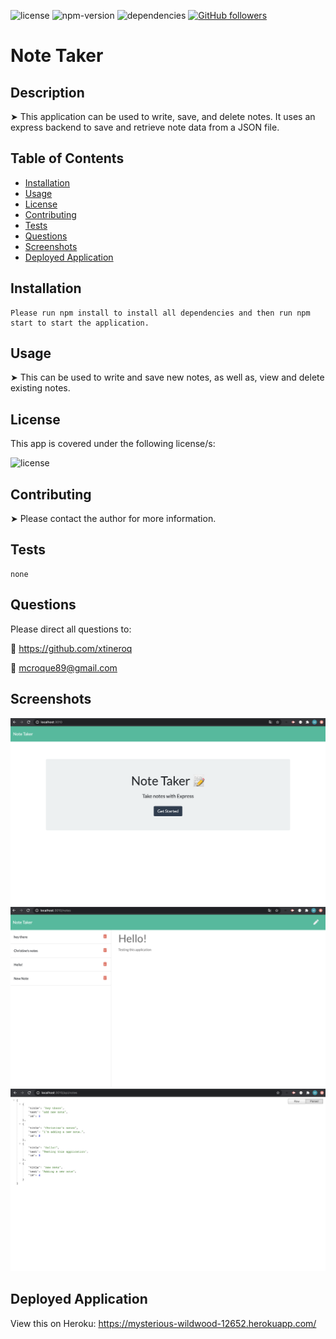 ![license](https://img.shields.io/badge/license-ISC-brightgreen)
![npm-version](https://img.shields.io/npm/v/npm?color=orange)
![dependencies](https://img.shields.io/david/xtineroq/cr-hw9-readme-generator?color=blue)
[![GitHub followers](https://img.shields.io/github/followers/xtineroq.svg?style=social&label=Followers)](https://github.com/xtineroq?tab=followers)

# Note Taker

## Description
➤ This application can be used to write, save, and delete notes. It uses an express backend to save and retrieve note data from a JSON file.

## Table of Contents
* [Installation](#installation)
* [Usage](#usage)
* [License](#license)
* [Contributing](#contributing)
* [Tests](#tests)
* [Questions](#questions)
* [Screenshots](#screenshots)
* [Deployed Application](#deployed-application)

## Installation
```
Please run npm install to install all dependencies and then run npm start to start the application.
```

## Usage
➤ This can be used to write and save new notes, as well as, view and delete existing notes.

## License
This app is covered under the following license/s:

![license](https://img.shields.io/badge/license-ISC-brightgreen)

## Contributing
➤ Please contact the author for more information.

## Tests
```
none
```

## Questions
Please direct all questions to:

👤 https://github.com/xtineroq

📧 mcroque89@gmail.com

## Screenshots
![homepage](./public/assets/images/home.png)
![notes](./public/assets/images/notes.png)
![jsonData](./public/assets/images/jsonData.png)

## Deployed Application

View this on Heroku:
https://mysterious-wildwood-12652.herokuapp.com/